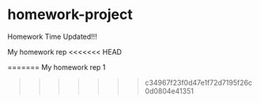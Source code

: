 # homework-project
Homework Time  Updated!!!

My homework rep
<<<<<<< HEAD


=======
My homework rep 1
>>>>>>> c34967f23f0d47e1f72d7195f26c0d0804e41351
